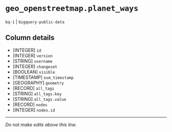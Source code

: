 # `geo_openstreetmap.planet_ways`
`bq-1` | `bigquery-public-data`

## Column details
* [INTEGER]   `id`
* [INTEGER]   `version`
* [STRING]    `username`
* [INTEGER]   `changeset`
* [BOOLEAN]   `visible`
* [TIMESTAMP] `osm_timestamp`
* [GEOGRAPHY] `geometry`
* [RECORD]    `all_tags`
* [STRING]    `all_tags.key`
* [STRING]    `all_tags.value`
* [RECORD]    `nodes`
* [INTEGER]   `nodes.id`

-------------------------------------------------------------------------------
*Do not make edits above this line.*
